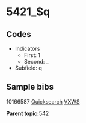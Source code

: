 # 5421\_$q

## Codes

-   Indicators
    -   First: 1
    -   Second: \_
-   Subfield: q

## Sample bibs

10166587 [Quicksearch](https://search.library.yale.edu/catalog/10166587) [VXWS](http://prodorbis.library.yale.edu:7014/vxws/GetHoldingsService?bibId=10166587)

**Parent topic:**[542](../../tags/542/542.md)

